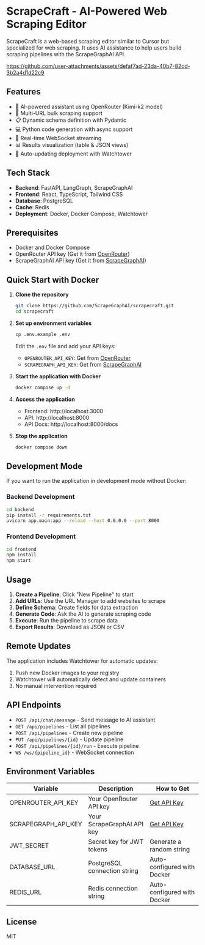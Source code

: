 # ScrapeCraft - AI-Powered Web Scraping Editor

ScrapeCraft is a web-based scraping editor similar to Cursor but specialized for web scraping. It uses AI assistance to help users build scraping pipelines with the ScrapeGraphAI API.

https://github.com/user-attachments/assets/defaf7ad-23da-40b7-82cd-3b2a4d1d22c9


## Features

- 🤖 AI-powered assistant using OpenRouter (Kimi-k2 model)
- 🔗 Multi-URL bulk scraping support
- 📋 Dynamic schema definition with Pydantic
- 💻 Python code generation with async support
- 🚀 Real-time WebSocket streaming
- 📊 Results visualization (table & JSON views)
- 🔄 Auto-updating deployment with Watchtower

## Tech Stack

- **Backend**: FastAPI, LangGraph, ScrapeGraphAI
- **Frontend**: React, TypeScript, Tailwind CSS
- **Database**: PostgreSQL
- **Cache**: Redis
- **Deployment**: Docker, Docker Compose, Watchtower

## Prerequisites

- Docker and Docker Compose
- OpenRouter API key (Get it from [OpenRouter](https://openrouter.ai/keys))
- ScrapeGraphAI API key (Get it from [ScrapeGraphAI](https://scrapegraphai.com/auth/login))

## Quick Start with Docker

1. **Clone the repository**
   ```bash
   git clone https://github.com/ScrapeGraphAI/scrapecraft.git
   cd scrapecraft
   ```

2. **Set up environment variables**
   ```bash
   cp .env.example .env
   ```
   
   Edit the `.env` file and add your API keys:
   - `OPENROUTER_API_KEY`: Get from [OpenRouter](https://openrouter.ai/keys)
   - `SCRAPEGRAPH_API_KEY`: Get from [ScrapeGraphAI](https://scrapegraphai.com/auth/login)

3. **Start the application with Docker**
   ```bash
   docker compose up -d
   ```

4. **Access the application**
   - Frontend: http://localhost:3000
   - API: http://localhost:8000
   - API Docs: http://localhost:8000/docs

5. **Stop the application**
   ```bash
   docker compose down
   ```

## Development Mode

If you want to run the application in development mode without Docker:

### Backend Development
```bash
cd backend
pip install -r requirements.txt
uvicorn app.main:app --reload --host 0.0.0.0 --port 8000
```

### Frontend Development
```bash
cd frontend
npm install
npm start
```

## Usage

1. **Create a Pipeline**: Click "New Pipeline" to start
2. **Add URLs**: Use the URL Manager to add websites to scrape
3. **Define Schema**: Create fields for data extraction
4. **Generate Code**: Ask the AI to generate scraping code
5. **Execute**: Run the pipeline to scrape data
6. **Export Results**: Download as JSON or CSV

## Remote Updates

The application includes Watchtower for automatic updates:

1. Push new Docker images to your registry
2. Watchtower will automatically detect and update containers
3. No manual intervention required

## API Endpoints

- `POST /api/chat/message` - Send message to AI assistant
- `GET /api/pipelines` - List all pipelines
- `POST /api/pipelines` - Create new pipeline
- `PUT /api/pipelines/{id}` - Update pipeline
- `POST /api/pipelines/{id}/run` - Execute pipeline
- `WS /ws/{pipeline_id}` - WebSocket connection

## Environment Variables

| Variable | Description | How to Get |
|----------|-------------|------------|
| OPENROUTER_API_KEY | Your OpenRouter API key | [Get API Key](https://openrouter.ai/keys) |
| SCRAPEGRAPH_API_KEY | Your ScrapeGraphAI API key | [Get API Key](https://scrapegraphai.com/auth/login) |
| JWT_SECRET | Secret key for JWT tokens | Generate a random string |
| DATABASE_URL | PostgreSQL connection string | Auto-configured with Docker |
| REDIS_URL | Redis connection string | Auto-configured with Docker |

## License

MIT
